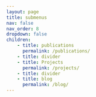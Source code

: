 ```yaml
---
layout: page
title: submenus
nav: false
nav_order: 8
dropdown: false
children:
    - title: publications
      permalink: /publications/
    - title: divider
    - title: Projects
      permalink: /projects/
    - title: divider
    - title: blog
      permalink: /blog/
---
```

